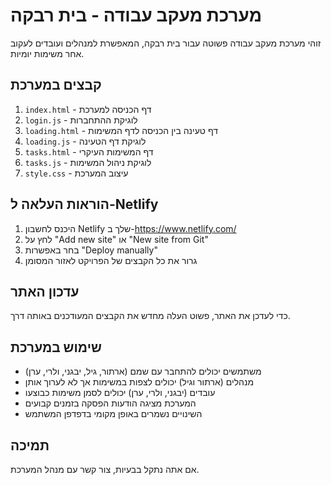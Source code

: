 # מערכת מעקב עבודה - בית רבקה

זוהי מערכת מעקב עבודה פשוטה עבור בית רבקה, המאפשרת למנהלים ועובדים לעקוב אחר משימות יומיות.

## קבצים במערכת

1. `index.html` - דף הכניסה למערכת
2. `login.js` - לוגיקת ההתחברות
3. `loading.html` - דף טעינה בין הכניסה לדף המשימות
4. `loading.js` - לוגיקת דף הטעינה
5. `tasks.html` - דף המשימות העיקרי
6. `tasks.js` - לוגיקת ניהול המשימות
7. `style.css` - עיצוב המערכת

## הוראות העלאה ל-Netlify

1. היכנס לחשבון Netlify שלך ב-https://www.netlify.com/
2. לחץ על "Add new site" או "New site from Git"
3. בחר באפשרות "Deploy manually"
4. גרור את כל הקבצים של הפרויקט לאזור המסומן

## עדכון האתר

כדי לעדכן את האתר, פשוט העלה מחדש את הקבצים המעודכנים באותה דרך.

## שימוש במערכת

- משתמשים יכולים להתחבר עם שמם (ארתור, גיל, יבגני, ולרי, ערן)
- מנהלים (ארתור וגיל) יכולים לצפות במשימות אך לא לערוך אותן
- עובדים (יבגני, ולרי, ערן) יכולים לסמן משימות כבוצעו
- המערכת מציגה הודעות הפסקה בזמנים קבועים
- השינויים נשמרים באופן מקומי בדפדפן המשתמש

## תמיכה

אם אתה נתקל בבעיות, צור קשר עם מנהל המערכת.
